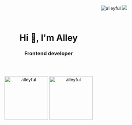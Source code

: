 <p align="right"> <img src="https://komarev.com/ghpvc/?username=alleyful" alt="alleyful" /> <a href="https://hits.seeyoufarm.com"><img src="https://hits.seeyoufarm.com/api/count/incr/badge.svg?url=https%3A%2F%2Fgithub.com%2Falleyful&count_bg=%2379C83D&title_bg=%23555555&icon=&icon_color=%23E7E7E7&title=hits&edge_flat=false"/></a></p>

<br />

<h1 align="center">Hi 👋, I'm Alley</h1>
<h3 align="center">Frontend developer</h3>

<br />
<br />

<p align="center">
<img src="https://github-readme-stats.vercel.app/api?username=alleyful&show_icons=true&hide=issues,contribs&theme=dracula" alt="alleyful" height="140"/>
<img src="https://github-readme-stats.vercel.app/api/top-langs/?username=alleyful&layout=compact&hide=html&langs_count=4&theme=dracula" alt="alleyful" height="140"/>
</p>

